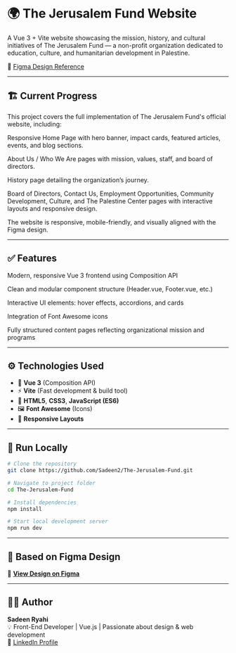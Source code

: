 # 🌍 The Jerusalem Fund Website

A Vue 3 + Vite website showcasing the mission, history, and cultural initiatives of The Jerusalem Fund — a non-profit organization dedicated to education, culture, and humanitarian development in Palestine.

🔗 [Figma Design Reference](https://www.figma.com/design/wutwQ8hFDh01h2Zg2NeeGQ/The-Jerusalem-Fund?node-id=0-1&p=f&t=xIGkcKWm9KUp7yQt-0)

---

## 🏗️ Current Progress

This project covers the full implementation of The Jerusalem Fund's official website, including:

Responsive Home Page with hero banner, impact cards, featured articles, events, and blog sections.

About Us / Who We Are pages with mission, values, staff, and board of directors.

History page detailing the organization’s journey.

Board of Directors, Contact Us, Employment Opportunities, Community Development, Culture, and The Palestine Center pages with interactive layouts and responsive design.

The website is responsive, mobile-friendly, and visually aligned with the Figma design.

---

## ✅ Features

Modern, responsive Vue 3 frontend using Composition API

Clean and modular component structure (Header.vue, Footer.vue, etc.)

Interactive UI elements: hover effects, accordions, and cards

Integration of Font Awesome icons

Fully structured content pages reflecting organizational mission and programs

---

## ⚙️ Technologies Used

- 🧩 **Vue 3** (Composition API)  
- ⚡ **Vite** (Fast development & build tool)  
- 🎨 **HTML5**, **CSS3**, **JavaScript (ES6)**  
- 🖼️ **Font Awesome** (Icons)  
- 📱 **Responsive Layouts**  

---

## 🚀 Run Locally

```bash
# Clone the repository
git clone https://github.com/Sadeen2/The-Jerusalem-Fund.git

# Navigate to project folder
cd The-Jerusalem-Fund

# Install dependencies
npm install

# Start local development server
npm run dev

```
---

## 🎨 Based on Figma Design  
🔗 [**View Design on Figma**](https://www.figma.com/design/wutwQ8hFDh01h2Zg2NeeGQ/The-Jerusalem-Fund)

---

## 👩‍💻 Author  
**Sadeen Ryahi**  
💡 Front-End Developer | Vue.js | Passionate about design & web development  
🔗 [LinkedIn Profile](https://www.linkedin.com/in/sadeen-ryahi-ce/)
